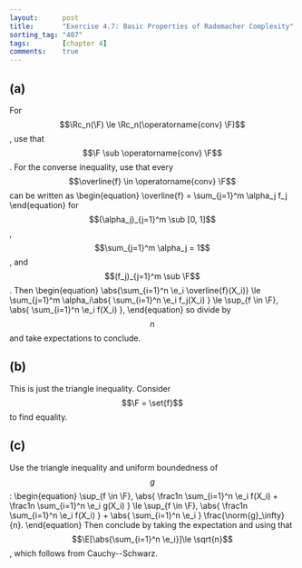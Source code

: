 ```yaml
---
layout:      post
title:       "Exercise 4.7: Basic Properties of Rademacher Complexity"
sorting_tag: "407"
tags:        [chapter 4]
comments:    true
---
```


## (a)

For $$\Rc_n(\F) \le \Rc_n(\operatorname{conv} \F)$$, use that $$\F \sub \operatorname{conv} \F$$.
For the converse inequality, use that every $$\overline{f} \in \operatorname{conv} \F$$ can be written as
\begin{equation}
    \overline{f} = \sum_{j=1}^m \alpha_j f_j
\end{equation}
for $$(\alpha_j)_{j=1}^m \sub [0, 1]$$, $$\sum_{j=1}^m \alpha_j = 1$$, and $$(f_j)_{j=1}^m \sub \F$$.
Then
\begin{equation}
    \abs{\sum_{i=1}^n \e_i \overline{f}(X_i)}
    \le \sum_{j=1}^m \alpha_i\abs{
        \sum_{i=1}^n \e_i f_j(X_i)
    }
    \le \sup_{f \in \F}\, \abs{
        \sum_{i=1}^n \e_i f(X_i)
    },
\end{equation}
so divide by $$n$$ and take expectations to conclude.

## (b)
This is just the triangle inequality.
Consider $$\F = \set{f}$$ to find equality.

## (c)
Use the triangle inequality and uniform boundedness of $$g$$:
\begin{equation}
    \sup_{f \in \F}\, \abs{
            \frac1n \sum_{i=1}^n \e_i f(X_i)
            + \frac1n \sum_{i=1}^n \e_i g(X_i)
        }
    \le
        \sup_{f \in \F}\, \abs{
            \frac1n \sum_{i=1}^n \e_i f(X_i)
        } + \abs{
            \sum_{i=1}^n \e_i
        }  \frac{\norm{g}_\infty}{n}.
\end{equation}
Then conclude by taking the expectation and using that $$\E[\abs{\sum_{i=1}^n \e_i}]\le \sqrt{n}$$, which follows from Cauchy--Schwarz.